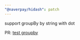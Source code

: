 ```yaml
---
"@naverpay/hidash": patch
---
```


support groupBy by string with dot

PR: [test groupby](https://github.com/NaverPayDev/hidash/pull/183)
